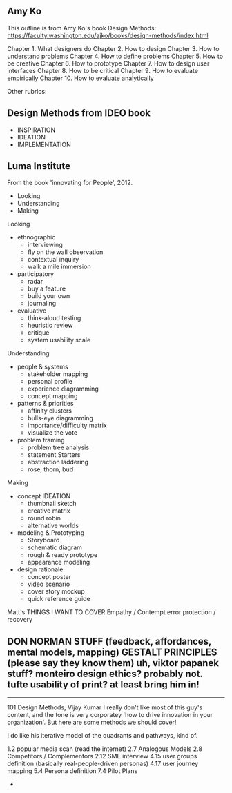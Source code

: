 ## Amy Ko

This outline is from Amy Ko's book Design Methods:
https://faculty.washington.edu/ajko/books/design-methods/index.html

Chapter 1. What designers do
Chapter 2. How to design
Chapter 3. How to understand problems
Chapter 4. How to define problems
Chapter 5. How to be creative
Chapter 6. How to prototype
Chapter 7. How to design user interfaces
Chapter 8. How to be critical
Chapter 9. How to evaluate empirically
Chapter 10. How to evaluate analytically

Other rubrics:

## Design Methods from IDEO book
- INSPIRATION
- IDEATION
- IMPLEMENTATION


## Luma Institute
From the book 'innovating for People', 2012.
- Looking
- Understanding
- Making

Looking
- ethnographic
  - interviewing
  - fly on the wall observation
  - contextual inquiry
  - walk a mile immersion
- participatory
  - radar
  - buy a feature
  - build your own
  - journaling
- evaluative
  - think-aloud testing
  - heuristic review
  - critique
  - system usability scale

Understanding
- people & systems
  - stakeholder mapping
  - personal profile
  - experience diagramming
  - concept mapping
- patterns & priorities
  - affinity clusters
  - bulls-eye diagramming
  - importance/difficulty matrix
  - visualize the vote
- problem framing
  - problem tree analysis
  - statement Starters
  - abstraction laddering
  - rose, thorn, bud

Making
- concept IDEATION
  - thumbnail sketch
  - creative matrix
  - round robin
  - alternative worlds
- modeling & Prototyping
  - Storyboard
  - schematic diagram
  - rough & ready prototype
  - appearance modeling
- design rationale
  - concept poster
  - video scenario
  - cover story mockup
  - quick reference guide



Matt's THINGS I WANT TO COVER
Empathy / Contempt
error protection / recovery

DON NORMAN STUFF (feedback, affordances, mental models, mapping)
GESTALT PRINCIPLES (please say they know them)
uh, viktor papanek stuff?
monteiro design ethics? probably not.
tufte usability of print? at least bring him in!
-
--------
101 Design Methods, Vijay Kumar
I really don't like most of this guy's content, and the tone is very corporatey 'how to drive innovation in your organization'. But here are some methods we should cover!

I do like his iterative model of the quadrants and pathways, kind of.

1.2 popular media scan (read the internet)
2.7 Analogous Models
2.8 Competitors / Complementors
2.12 SME interview
4.15 user groups definition (basically real-people-driven personas)
4.17 user journey mapping
5.4 Persona definition
7.4 Pilot Plans


-
